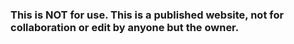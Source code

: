 ### This is NOT for use. This is a published website, not for collaboration or edit by anyone but the owner.

<!--
**WildandRare/wildandrare** is a ✨ _special_ ✨ repository because its `README.md` (this file) appears on your GitHub profile.

This is NOT for use. This is a published website, not for collaboration or edit by anyone but the owner.
